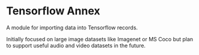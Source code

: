 # Tensorflow Annex
A module for importing data into Tensorflow records.

Initially focused on large image datasets like Imagenet or MS Coco but plan to support useful audio and video datasets in the future.

